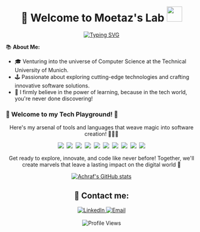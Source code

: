 <h1 align="center"> 🚀 Welcome to Moetaz's Lab <img src="https://media.giphy.com/media/hvRJCLFzcasrR4ia7z/giphy.gif" width="40"></h1>

<div align="center">

[![Typing SVG](https://readme-typing-svg.herokuapp.com?color=009FEE&lines=Computer+Science+Undergraduate;Tech+Enthusiast;Innovative+Software+Developer;Constant+Learner+in+the+Digital+Sea)](https://git.io/typing-svg)
</div>

📚 **About Me:**

- 🎓  Venturing into the universe of Computer Science at the Technical University of Munich.
- 🕹️ Passionate about exploring cutting-edge technologies and crafting innovative software solutions.
- 🌱 I firmly believe in the power of learning, because in the tech world, you're never done discovering!

### 🚀 Welcome to my Tech Playground! 🎉

<p align="center">Here's my arsenal of tools and languages that weave magic into software creation! 🎩✨🚀</p>

<p align="center">
  <img src="https://img.shields.io/badge/-Java-05122A?style=for-the-badge&logo=Java&logoColor=FFA518">&nbsp;
  <img src="https://img.shields.io/badge/-Spring-05122A?style=for-the-badge&logo=spring&logoColor=BD70B">&nbsp;
  <img src="https://img.shields.io/badge/-Python-05122A?style=for-the-badge&logo=Python">&nbsp;
  <img src="https://img.shields.io/badge/-JavaScript-05122A?style=for-the-badge&logo=JavaScript">&nbsp;
  <img src="https://img.shields.io/badge/-Angular-05122A?style=for-the-badge&logo=Angular">&nbsp;
  <img src="https://img.shields.io/badge/-MySQL-05122A?style=for-the-badge&logo=mysql&logoColor=48BBFD">&nbsp;
  <img src="https://img.shields.io/badge/-PostgreSQL-05122A?style=for-the-badge&logo=PostgreSQL&logoColor=48BBFD">&nbsp;
  <img src="https://img.shields.io/badge/-C-05122A?style=for-the-badge&logo=C&logoColor=A8B9CC">&nbsp;
  <img src="https://img.shields.io/badge/-OCaml-05122A?style=for-the-badge&logo=OCaml">&nbsp;
  <img src="https://img.shields.io/badge/-Docker-05122A?style=for-the-badge&logo=Docker"> 
</p>

<p align="center">Get ready to explore, innovate, and code like never before! Together, we'll create marvels that leave a lasting impact on the digital world 🚀</p>

<div align="center">
  <a href="https://github-readme-stats.vercel.app/api?username=MoetazKhelil&rank_icon=percentile&theme=radical">
    <img alt="Achraf's GitHub stats" src="https://github-readme-stats.vercel.app/api?username=MoetazKhelil&rank_icon=percentile&theme=radical"/>
  </a>
</div>

<div align="center">
  <h2>💼 Contact me:</h2>
  <a href="https://www.linkedin.com/in/moetaz-khelil-8a05b721b/">
    <img alt="LinkedIn" src="https://img.shields.io/badge/LinkedIn-%230077B5.svg?style=for-the-badge&logo=linkedin&logoColor=white"/>
  </a>
  <a href="mailto:moetazkhelil@yahoo.com">
    <img alt="Email" src="https://img.shields.io/badge/Email-%23D14836.svg?style=for-the-badge&logo=mail.ru&logoColor=white"/>
  </a>
</div>
<br>
<div align="center">
  <img src="https://komarev.com/ghpvc/?username=MoetazKhelil&color=green" alt="Profile Views" />
</div>

